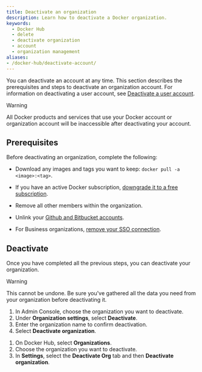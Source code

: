 ```yaml
---
title: Deactivate an organization
description: Learn how to deactivate a Docker organization.
keywords:
  - Docker Hub
  - delete
  - deactivate organization
  - account
  - organization management
aliases:
- /docker-hub/deactivate-account/
---
```


You can deactivate an account at any time. This section describes the prerequisites and steps to deactivate an organization account. For information on deactivating a user account, see [Deactivate a user account](../accounts/deactivate-user-account.md).

> [!WARNING]
>
> All Docker products and services that use your Docker account or organization account will be inaccessible after deactivating your account.

## Prerequisites

Before deactivating an organization, complete the following:

- Download any images and tags you want to keep:
  `docker pull -a <image>:<tag>`.

- If you have an active Docker subscription, [downgrade it to a free subscription](../subscription/change.md).

- Remove all other members within the organization.

- Unlink your [Github and Bitbucket accounts](../docker-hub/repos/manage/builds/link-source.md#unlink-a-github-user-account).

- For Business organizations, [remove your SSO connection](../security/for-admins/single-sign-on/manage/#remove-an-organization).

## Deactivate

Once you have completed all the previous steps, you can deactivate your organization.

> [!WARNING]
>
> This cannot be undone. Be sure you've gathered all the data you need from your organization before deactivating it.

<Tabs>
  <TabItem value="admin-console" label="Admin Console">

  1. In Admin Console, choose the organization you want to deactivate.
  2. Under **Organization settings**, select **Deactivate**.
  3. Enter the organization name to confirm deactivation.
  4. Select **Deactivate organization**.

  </TabItem>

  <TabItem value="docker-hub" label="Docker Hub">

  1. On Docker Hub, select **Organizations**.
  2. Choose the organization you want to deactivate.
  3. In **Settings**, select the **Deactivate Org** tab and then **Deactivate organization**.

  </TabItem>
</Tabs>
